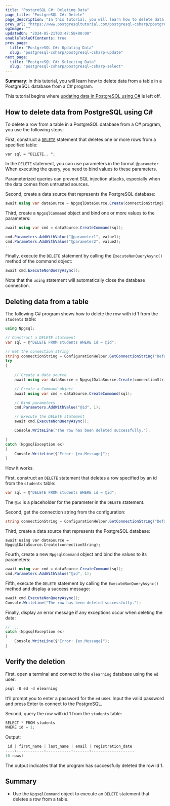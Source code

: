 ```yaml
---
title: "PostgreSQL C#: Deleting Data"
page_title: "PostgreSQL C#: Delete"
page_description: "In this tutorial, you will learn how to delete data from a table in a PostgreSQL database from a C# program."
prev_url: "https://www.postgresqltutorial.com/postgresql-csharp/postgresql-csharp-delete/"
ogImage: ""
updatedOn: "2024-05-21T03:47:58+00:00"
enableTableOfContents: true
prev_page: 
  title: "PostgreSQL C#: Updating Data"
  slug: "postgresql-csharp/postgresql-csharp-update"
next_page: 
  title: "PostgreSQL C#: Selecting Data"
  slug: "postgresql-csharp/postgresql-csharp-select"
---
```





**Summary**: in this tutorial, you will learn how to delete data from a table in a PostgreSQL database from a C\# program.

This tutorial begins where [updating data in PostgreSQL using C\#](postgresql-csharp-update) is left off.


## How to delete data from PostgreSQL using C\#

To delete a row from a table in a PostgreSQL database from a C\# program, you use the following steps:

First, construct a [`DELETE`](../postgresql-tutorial/postgresql-delete) statement that deletes one or more rows from a specified table:


```cssql
var sql = "DELETE.. ";
```
In the `DELETE` statement, you can use parameters in the format `@parameter`. When executing the query, you need to bind values to these parameters.

Parameterized queries can prevent SQL injection attacks, especially when the data comes from untrusted sources.

Second, create a data source that represents the PostgreSQL database:


```cs
await using var dataSource = NpgsqlDataSource.Create(connectionString);
```
Third, create a `NpgsqlCommand` object and bind one or more values to the parameters:


```cs
await using var cmd = dataSource.CreateCommand(sql);

cmd.Parameters.AddWithValue("@parameter1", value1);
cmd.Parameters.AddWithValue("@parameter2", value2);
...
```
Finally, execute the `DELETE` statement by calling the `ExecuteNonQueryAsync()` method of the command object:


```cs
await cmd.ExecuteNonQueryAsync();
```
Note that the `using` statement will automatically close the database connection.


## Deleting data from a table

The following C\# program shows how to delete the row with id 1 from the `students` table:


```cs
using Npgsql;

// Construct a DELETE statement
var sql = @"DELETE FROM students WHERE id = @id";

// Get the connection string
string connectionString = ConfigurationHelper.GetConnectionString("DefaultConnection");
try
{
   
    // Create a data source
    await using var dataSource = NpgsqlDataSource.Create(connectionString);

    // Create a Command object
    await using var cmd = dataSource.CreateCommand(sql);

    // Bind parameters
    cmd.Parameters.AddWithValue("@id", 1);

    // Execute the DELETE statement
    await cmd.ExecuteNonQueryAsync();

    Console.WriteLine("The row has been deleted successfully.");

}
catch (NpgsqlException ex)
{
    Console.WriteLine($"Error: {ex.Message}");
}
```
How it works.

First, construct an `DELETE` statement that deletes a row specified by an id from the `students` table:


```cs
var sql = @"DELETE FROM students WHERE id = @id";
```
The `@id` is a placeholder for the parameter in the `DELETE` statement.

Second, get the connection string from the configuration:


```cs
string connectionString = ConfigurationHelper.GetConnectionString("DefaultConnection");
```
Third, create a data source that represents the PostgreSQL database:


```
await using var dataSource = NpgsqlDataSource.Create(connectionString);
```
Fourth, create a new `NpgsqlCommand` object and bind the values to its parameters:


```cs
await using var cmd = dataSource.CreateCommand(sql);
cmd.Parameters.AddWithValue("@id", 1);
```
Fifth, execute the `DELETE` statement by calling the `ExecuteNonQueryAsync()` method and display a success message:


```cs
await cmd.ExecuteNonQueryAsync();
Console.WriteLine("The row has been deleted successfully.");
```
Finally, display an error message if any exceptions occur when deleting the data:


```cs
// ...
catch (NpgsqlException ex)
{
    Console.WriteLine($"Error: {ex.Message}");
}
```

## Verify the deletion

First, open a terminal and connect to the `elearning` database using the `ed` user:


```cs
psql -U ed -d elearning
```
It’ll prompt you to enter a password for the `ed` user. Input the valid password and press Enter to connect to the PostgreSQL.

Second, query the row with id 1 from the `students` table:


```cs
SELECT * FROM students
WHERE id = 1;
```
Output:


```cs
 id | first_name | last_name | email | registration_date
----+------------+-----------+-------+-------------------
(0 rows)
```
The output indicates that the program has successfully deleted the row id 1\.


## Summary

* Use the `NpgsqlCommand` object to execute an `DELETE` statement that deletes a row from a table.

